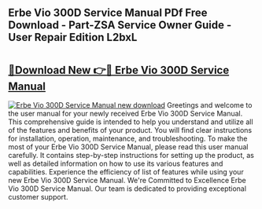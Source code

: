 ## Erbe Vio 300D Service Manual PDf Free Download - Part-ZSA Service Owner Guide - User Repair Edition L2bxL

# <h2><a href="http://bc14699.oget.top/?id=Erbe+Vio+300D+Service+Manual">🔗Download New 👉🔴 Erbe Vio 300D Service Manual</a></h2>

[![Erbe Vio 300D Service Manual new download](https://i.imgur.com/5g1atiW.png)](http://bc14699.oget.top/?id=Erbe+Vio+300D+Service+Manual)
Greetings and welcome to the user manual for your newly received Erbe Vio 300D Service Manual. This comprehensive guide is intended to help you understand and utilize all of the features and benefits of your product. You will find clear instructions for installation, operation, maintenance, and troubleshooting. To make the most of your Erbe Vio 300D Service Manual, please read this user manual carefully. It contains step-by-step instructions for setting up the product, as well as detailed information on how to use its various features and capabilities. Experience the efficiency of list of features while using your new Erbe Vio 300D Service Manual. We're Committed to Excellence Erbe Vio 300D Service Manual. Our team is dedicated to providing exceptional customer support.
